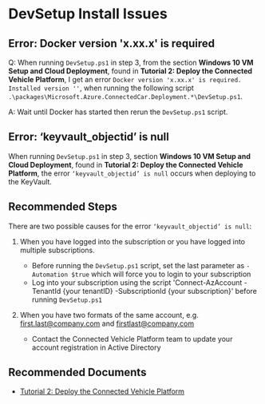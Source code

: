 <properties
	pageTitle="Partner Kit Deployment"
	description="DevSetup deployment issues"
	service="microsoft.connectedvehicleplatform"
	resource="core"
	authors="gobbyo"
	ms.author="jbeman"
	displayOrder=""
	selfHelpType="generic"
	supportTopicIds="32725767"
	resourceTags=""
	productPesIds="16918"
	cloudEnvironments="public"
	articleId="core-devsetup-deployment"
	ownershipId="AzureIot_Mobility"
/>

# DevSetup Install Issues

## **Error: Docker version 'x.xx.x' is required**

Q: When running `DevSetup.ps1` in step 3, from the section **Windows 10 VM Setup and Cloud Deployment**, found in **Tutorial 2: Deploy the Connected Vehicle Platform**, I get an error `Docker version 'x.xx.x' is required. Installed version ''`, when running the following script `.\packages\Microsoft.Azure.ConnectedCar.Deployment.*\DevSetup.ps1`.

A: Wait until Docker has started then rerun the `DevSetup.ps1` script.

## **Error: ‘keyvault_objectid’ is null**

When running `DevSetup.ps1` in step 3, section **Windows 10 VM Setup and Cloud Deployment**, found in **Tutorial 2: Deploy the Connected Vehicle Platform**, the error `‘keyvault_objectid’ is null` occurs when deploying to the KeyVault.

## **Recommended Steps**

There are two possible causes for the error `‘keyvault_objectid’ is null`:

1. When you have logged into the subscription or you have logged into multiple subscriptions.
    - Before running the `DevSetup.ps1` script, set the last parameter as  `-Automation $true` which will force you to login to your subscription
    - Log into your subscription using the script 'Connect-AzAccount -TenantId {your tenantID} -SubscriptionId {your subscription}' before running `DevSetup.ps1`

2. When you have two formats of the same account, e.g. first.last@company.com and firstlast@company.com
    - Contact the Connected Vehicle Platform team to update your account registration in Active Directory

## **Recommended Documents**

- [Tutorial 2: Deploy the Connected Vehicle Platform](https://dev.azure.com/mcvp-prod/Partner%20Kits/_git/mcvp-pkit?path=%2Farticles%2Fpk%2Ftutorials%2Fgeneral-audience-deployPartnerKits.md)
